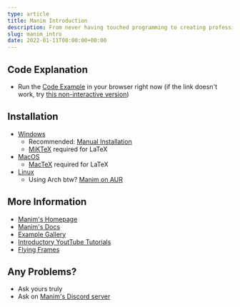 ```yaml
---
type: article
title: Manim Introduction
description: From never having touched programming to creating professional graphics with Manim. 
slug: manim_intro
date: 2022-01-11T00:00:00+00:00
---
```


## Code Explanation

- Run the [Code Example](https://mybinder.org/v2/gh/christopher-besch/manim_intro/main?filepath=manim_intro_code_example.ipynb) in your browser right now (if the link doesn't work, try [this non-interactive version](https://github.com/christopher-besch/manim_intro/blob/main/manim_intro_code_example.ipynb))

## Installation

- [Windows](https://docs.manim.community/en/stable/installation/windows.html)
    - Recommended: [Manual Installation](https://docs.manim.community/en/stable/installation/windows.html#manual-installation)
    - [MiKTeX](https://docs.manim.community/en/stable/installation/windows.html#optional-dependencies) required for LaTeX
- [MacOS](https://docs.manim.community/en/stable/installation/macos.html)
    - [MacTeX](https://docs.manim.community/en/stable/installation/macos.html#optional-dependencies) required for LaTeX
- [Linux](https://docs.manim.community/en/stable/installation/linux.html)
    - Using Arch btw? [Manim on AUR](https://aur.archlinux.org/packages/manim)

## More Information

- [Manim's Homepage](https://www.manim.community)
- [Manim's Docs](https://docs.manim.community/en/stable)
- [Example Gallery](https://docs.manim.community/en/stable/examples.html)
- [Introductory YoutTube Tutorials](https://www.youtube.com/playlist?list=PLsMrDyoG1sZm6-jIUQCgN3BVyEVOZz3LQ)
- [Flying Frames](https://flyingframes.readthedocs.io/en/latest/ch1.html)

## Any Problems?

- Ask yours truly
- Ask on [Manim's Discord server](https://www.manim.community/discord)

